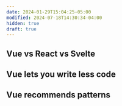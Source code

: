 ```yaml
---
date: 2024-01-29T15:04:25-05:00
modified: 2024-07-18T14:30:34-04:00
hidden: true
draft: true
---
```

## Vue vs React vs Svelte

## Vue lets you write less code

## Vue recommends patterns